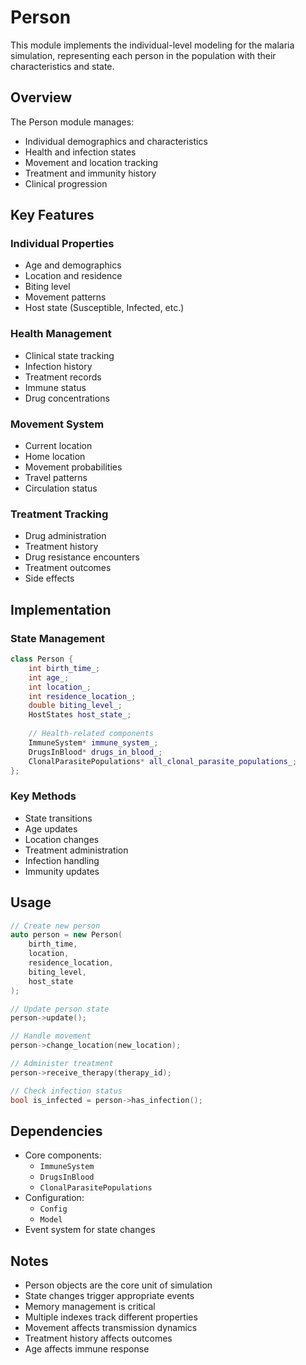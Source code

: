 # Person

This module implements the individual-level modeling for the malaria simulation, representing each person in the population with their characteristics and state.

## Overview

The Person module manages:
- Individual demographics and characteristics
- Health and infection states
- Movement and location tracking
- Treatment and immunity history
- Clinical progression

## Key Features

### Individual Properties
- Age and demographics
- Location and residence
- Biting level
- Movement patterns
- Host state (Susceptible, Infected, etc.)

### Health Management
- Clinical state tracking
- Infection history
- Treatment records
- Immune status
- Drug concentrations

### Movement System
- Current location
- Home location
- Movement probabilities
- Travel patterns
- Circulation status

### Treatment Tracking
- Drug administration
- Treatment history
- Drug resistance encounters
- Treatment outcomes
- Side effects

## Implementation

### State Management
```cpp
class Person {
    int birth_time_;
    int age_;
    int location_;
    int residence_location_;
    double biting_level_;
    HostStates host_state_;
    
    // Health-related components
    ImmuneSystem* immune_system_;
    DrugsInBlood* drugs_in_blood_;
    ClonalParasitePopulations* all_clonal_parasite_populations_;
};
```

### Key Methods
- State transitions
- Age updates
- Location changes
- Treatment administration
- Infection handling
- Immunity updates

## Usage

```cpp
// Create new person
auto person = new Person(
    birth_time,
    location,
    residence_location,
    biting_level,
    host_state
);

// Update person state
person->update();

// Handle movement
person->change_location(new_location);

// Administer treatment
person->receive_therapy(therapy_id);

// Check infection status
bool is_infected = person->has_infection();
```

## Dependencies

- Core components:
  - `ImmuneSystem`
  - `DrugsInBlood`
  - `ClonalParasitePopulations`
- Configuration:
  - `Config`
  - `Model`
- Event system for state changes

## Notes

- Person objects are the core unit of simulation
- State changes trigger appropriate events
- Memory management is critical
- Multiple indexes track different properties
- Movement affects transmission dynamics
- Treatment history affects outcomes
- Age affects immune response
